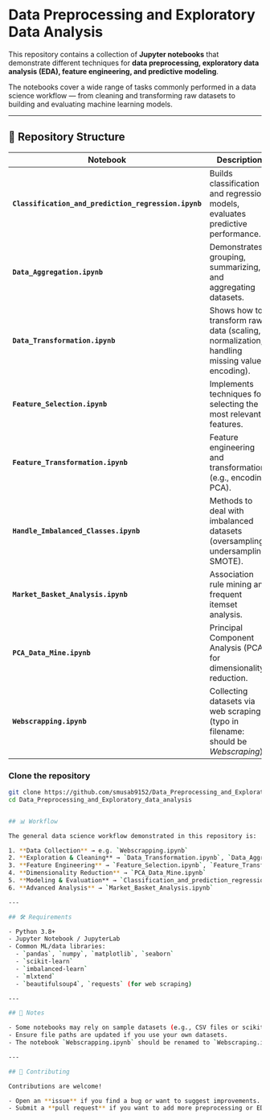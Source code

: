 # Data Preprocessing and Exploratory Data Analysis  

This repository contains a collection of **Jupyter notebooks** that demonstrate different techniques for **data preprocessing, exploratory data analysis (EDA), feature engineering, and predictive modeling**.  

The notebooks cover a wide range of tasks commonly performed in a data science workflow — from cleaning and transforming raw datasets to building and evaluating machine learning models.  

---

## 📂 Repository Structure  

| Notebook | Description |
|----------|-------------|
| **`Classification_and_prediction_regression.ipynb`** | Builds classification and regression models, evaluates predictive performance. |
| **`Data_Aggregation.ipynb`** | Demonstrates grouping, summarizing, and aggregating datasets. |
| **`Data_Transformation.ipynb`** | Shows how to transform raw data (scaling, normalization, handling missing values, encoding). |
| **`Feature_Selection.ipynb`** | Implements techniques for selecting the most relevant features. |
| **`Feature_Transformation.ipynb`** | Feature engineering and transformations (e.g., encoding, PCA). |
| **`Handle_Imbalanced_Classes.ipynb`** | Methods to deal with imbalanced datasets (oversampling, undersampling, SMOTE). |
| **`Market_Basket_Analysis.ipynb`** | Association rule mining and frequent itemset analysis. |
| **`PCA_Data_Mine.ipynb`** | Principal Component Analysis (PCA) for dimensionality reduction. |
| **`Webscrapping.ipynb`** | Collecting datasets via web scraping (typo in filename: should be *Webscraping*). |


###  Clone the repository  
```bash
git clone https://github.com/smusab9152/Data_Preprocessing_and_Exploratory_data_analysis.git
cd Data_Preprocessing_and_Exploratory_data_analysis


## 📊 Workflow  

The general data science workflow demonstrated in this repository is:  

1. **Data Collection** → e.g. `Webscrapping.ipynb`  
2. **Exploration & Cleaning** → `Data_Transformation.ipynb`, `Data_Aggregation.ipynb`  
3. **Feature Engineering** → `Feature_Selection.ipynb`, `Feature_Transformation.ipynb`  
4. **Dimensionality Reduction** → `PCA_Data_Mine.ipynb`  
5. **Modeling & Evaluation** → `Classification_and_prediction_regression.ipynb`, `Handle_Imbalanced_Classes.ipynb`  
6. **Advanced Analysis** → `Market_Basket_Analysis.ipynb`  

---

## 🛠️ Requirements  

- Python 3.8+  
- Jupyter Notebook / JupyterLab  
- Common ML/data libraries:  
  - `pandas`, `numpy`, `matplotlib`, `seaborn`  
  - `scikit-learn`  
  - `imbalanced-learn`  
  - `mlxtend`  
  - `beautifulsoup4`, `requests` (for web scraping)  

---

## 📌 Notes  

- Some notebooks may rely on sample datasets (e.g., CSV files or scikit-learn’s built-in datasets).  
- Ensure file paths are updated if you use your own datasets.  
- The notebook `Webscrapping.ipynb` should be renamed to `Webscraping.ipynb` for clarity.  

---

## 🤝 Contributing  

Contributions are welcome!  

- Open an **issue** if you find a bug or want to suggest improvements.  
- Submit a **pull request** if you want to add more preprocessing or EDA techniques.  

